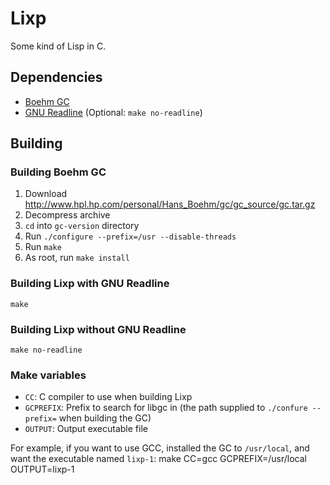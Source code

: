 Lixp
====

Some kind of Lisp in C.

Dependencies
------------

 * [Boehm GC](http://www.hpl.hp.com/personal/Hans_Boehm/gc/)
 * [GNU Readline](http://tiswww.case.edu/php/chet/readline/rltop.html) (Optional: `make no-readline`)

Building
--------

### Building Boehm GC

 1. Download http://www.hpl.hp.com/personal/Hans_Boehm/gc/gc_source/gc.tar.gz
 2. Decompress archive
 3. `cd` into `gc-version` directory
 4. Run `./configure --prefix=/usr --disable-threads`
 5. Run `make`
 6. As root, run `make install`

### Building Lixp with GNU Readline

    make

### Building Lixp without GNU Readline

    make no-readline

### Make variables

 * `CC`: C compiler to use when building Lixp
 * `GCPREFIX`: Prefix to search for libgc in (the path supplied to `./confure --prefix=` when building the GC)
 * `OUTPUT`: Output executable file

For example, if you want to use GCC, installed the GC to `/usr/local`, and want the executable named `lixp-1`:
    make CC=gcc GCPREFIX=/usr/local OUTPUT=lixp-1

